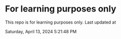 # For learning purposes only
This repo is for learning purposes only.
Last updated at

Saturday, April 13, 2024 5:21:48 PM


